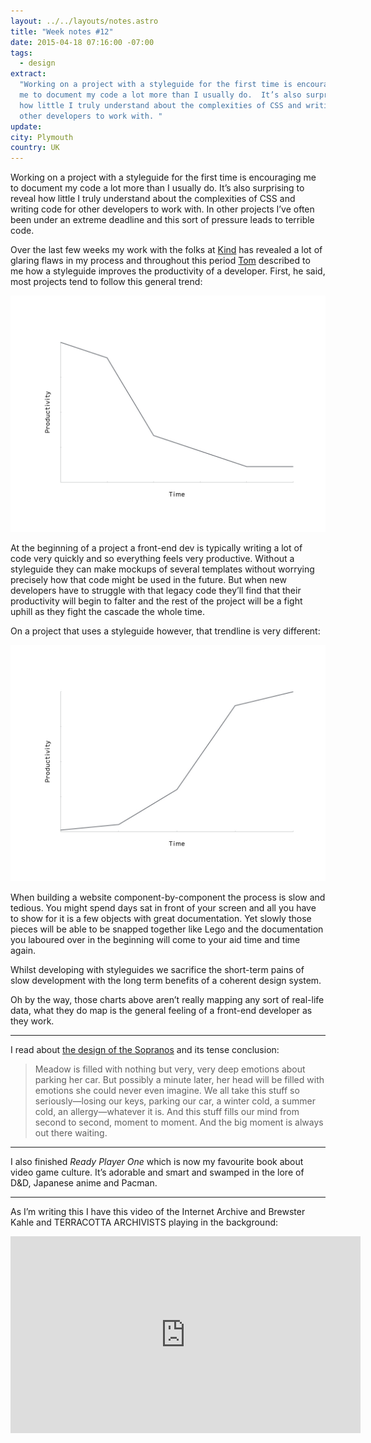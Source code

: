 ```yaml
---
layout: ../../layouts/notes.astro
title: "Week notes #12"
date: 2015-04-18 07:16:00 -07:00
tags:
  - design
extract:
  "Working on a project with a styleguide for the first time is encouraging
  me to document my code a lot more than I usually do.  It’s also surprising to reveal
  how little I truly understand about the complexities of CSS and writing code for
  other developers to work with. "
update:
city: Plymouth
country: UK
---
```


Working on a project with a styleguide for the first time is encouraging me to document my code a lot more than I usually do. It’s also surprising to reveal how little I truly understand about the complexities of <abbr>CSS</abbr> and writing code for other developers to work with. In other projects I’ve often been under an extreme deadline and this sort of pressure leads to terrible code.

Over the last few weeks my work with the folks at [Kind](http://madebykind.com/) has revealed a lot of glaring flaws in my process and throughout this period [Tom](http://www.tomdavies.net/) described to me how a styleguide improves the productivity of a developer. First, he said, most projects tend to follow this general trend:

![Without styleguide](/images/without-styleguide.jpg)

At the beginning of a project a front-end dev is typically writing a lot of code very quickly and so everything feels very productive. Without a styleguide they can make mockups of several templates without worrying precisely how that code might be used in the future. But when new developers have to struggle with that legacy code they’ll find that their productivity will begin to falter and the rest of the project will be a fight uphill as they fight the cascade the whole time.

On a project that uses a styleguide however, that trendline is very different:

![With styleguide](/images/with-styleguide.jpg)

When building a website component-by-component the process is slow and tedious. You might spend days sat in front of your screen and all you have to show for it is a few objects with great documentation. Yet slowly those pieces will be able to be snapped together like Lego and the documentation you laboured over in the beginning will come to your aid time and time again.

Whilst developing with styleguides we sacrifice the short-term pains of slow development with the long term benefits of a coherent design system.

Oh by the way, those charts above aren’t really mapping any sort of real-life data, what they do map is the general feeling of a front-end developer as they work.

---

I read about [the design of the Sopranos](http://www.dga.org/Craft/DGAQ/All-Articles/1502-Spring-2015/Shot-to-Remember-The-Sopranos.aspx) and its tense conclusion:

> Meadow is filled with nothing but very, very deep emotions about parking her car. But possibly a minute later, her head will be filled with emotions she could never even imagine. We all take this stuff so seriously—losing our keys, parking our car, a winter cold, a summer cold, an allergy—whatever it is. And this stuff fills our mind from second to second, moment to moment. And the big moment is always out there waiting.

---

I also finished _Ready Player One_ which is now my favourite book about video game culture. It’s adorable and smart and swamped in the lore of D&D, Japanese anime and Pacman.

---

As I’m writing this I have this video of the Internet Archive and Brewster Kahle and <span>TERRACOTTA ARCHIVISTS</span> playing in the background:

<iframe width="560" height="315" src="https://www.youtube.com/embed/NdZxI3nFVJs" frameborder="0" allowfullscreen></iframe>
